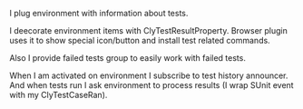 I plug environment with information about tests.

I deecorate environment items with ClyTestResultProperty. Browser plugin uses it to show special icon/button and install test related commands.

Also I provide failed tests group to easily work with failed tests.

When I am activated on environment I subscribe to test history announcer. And when tests run I ask environment to process results (I wrap SUnit event with my ClyTestCaseRan).